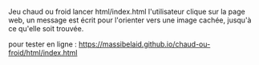 Jeu chaud ou froid
lancer html/index.html
l'utilisateur clique sur la page web, un message est écrit pour l'orienter vers une image cachée, 
jusqu'à ce qu'elle soit trouvée.

pour tester en ligne : https://massibelaid.github.io/chaud-ou-froid/html/index.html
